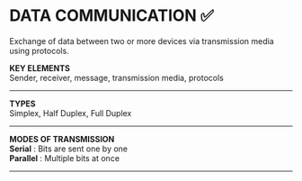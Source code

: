 # DATA COMMUNICATION ✅
Exchange of data between two or more devices via transmission media using  protocols.

**KEY ELEMENTS**  
Sender, receiver, message, transmission media, protocols

---
**TYPES**  
Simplex, Half Duplex, Full Duplex

---
**MODES OF TRANSMISSION**  
**Serial** : Bits are sent one by one  
**Parallel** : Multiple bits at once

---
